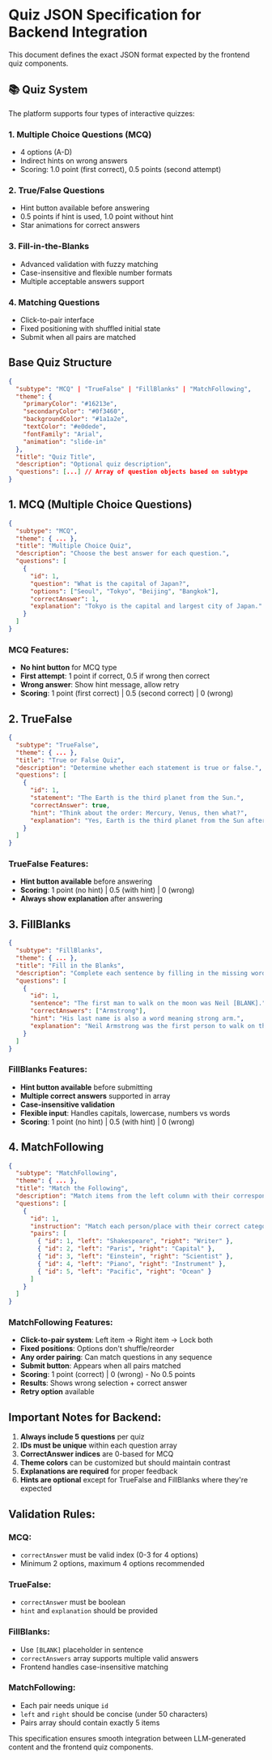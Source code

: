 # Quiz JSON Specification for Backend Integration

This document defines the exact JSON format expected by the frontend quiz components.

## 📚 Quiz System

The platform supports four types of interactive quizzes:

### 1. Multiple Choice Questions (MCQ)
- 4 options (A-D)
- Indirect hints on wrong answers
- Scoring: 1.0 point (first correct), 0.5 points (second attempt)

### 2. True/False Questions
- Hint button available before answering
- 0.5 points if hint is used, 1.0 point without hint
- Star animations for correct answers

### 3. Fill-in-the-Blanks
- Advanced validation with fuzzy matching
- Case-insensitive and flexible number formats
- Multiple acceptable answers support

### 4. Matching Questions
- Click-to-pair interface
- Fixed positioning with shuffled initial state
- Submit when all pairs are matched

## Base Quiz Structure

```json
{
  "subtype": "MCQ" | "TrueFalse" | "FillBlanks" | "MatchFollowing",
  "theme": {
    "primaryColor": "#16213e",
    "secondaryColor": "#0f3460", 
    "backgroundColor": "#1a1a2e",
    "textColor": "#e0dede",
    "fontFamily": "Arial",
    "animation": "slide-in"
  },
  "title": "Quiz Title",
  "description": "Optional quiz description",
  "questions": [...] // Array of question objects based on subtype
}
```

## 1. MCQ (Multiple Choice Questions)

```json
{
  "subtype": "MCQ",
  "theme": { ... },
  "title": "Multiple Choice Quiz",
  "description": "Choose the best answer for each question.",
  "questions": [
    {
      "id": 1,
      "question": "What is the capital of Japan?",
      "options": ["Seoul", "Tokyo", "Beijing", "Bangkok"],
      "correctAnswer": 1,
      "explanation": "Tokyo is the capital and largest city of Japan."
    }
  ]
}
```

### MCQ Features:
- **No hint button** for MCQ type
- **First attempt**: 1 point if correct, 0.5 if wrong then correct
- **Wrong answer**: Show hint message, allow retry
- **Scoring**: 1 point (first correct) | 0.5 (second correct) | 0 (wrong)

## 2. TrueFalse

```json
{
  "subtype": "TrueFalse", 
  "theme": { ... },
  "title": "True or False Quiz",
  "description": "Determine whether each statement is true or false.",
  "questions": [
    {
      "id": 1,
      "statement": "The Earth is the third planet from the Sun.",
      "correctAnswer": true,
      "hint": "Think about the order: Mercury, Venus, then what?",
      "explanation": "Yes, Earth is the third planet from the Sun after Mercury and Venus."
    }
  ]
}
```

### TrueFalse Features:
- **Hint button available** before answering
- **Scoring**: 1 point (no hint) | 0.5 (with hint) | 0 (wrong)
- **Always show explanation** after answering

## 3. FillBlanks

```json
{
  "subtype": "FillBlanks",
  "theme": { ... },
  "title": "Fill in the Blanks",
  "description": "Complete each sentence by filling in the missing word.",
  "questions": [
    {
      "id": 1,
      "sentence": "The first man to walk on the moon was Neil [BLANK].",
      "correctAnswers": ["Armstrong"],
      "hint": "His last name is also a word meaning strong arm.",
      "explanation": "Neil Armstrong was the first person to walk on the moon in 1969."
    }
  ]
}
```

### FillBlanks Features:
- **Hint button available** before submitting
- **Multiple correct answers** supported in array
- **Case-insensitive validation**
- **Flexible input**: Handles capitals, lowercase, numbers vs words
- **Scoring**: 1 point (no hint) | 0.5 (with hint) | 0 (wrong)

## 4. MatchFollowing

```json
{
  "subtype": "MatchFollowing",
  "theme": { ... }, 
  "title": "Match the Following",
  "description": "Match items from the left column with their corresponding items on the right.",
  "questions": [
    {
      "id": 1,
      "instruction": "Match each person/place with their correct category:",
      "pairs": [
        { "id": 1, "left": "Shakespeare", "right": "Writer" },
        { "id": 2, "left": "Paris", "right": "Capital" },
        { "id": 3, "left": "Einstein", "right": "Scientist" },
        { "id": 4, "left": "Piano", "right": "Instrument" },
        { "id": 5, "left": "Pacific", "right": "Ocean" }
      ]
    }
  ]
}
```

### MatchFollowing Features:
- **Click-to-pair system**: Left item → Right item → Lock both
- **Fixed positions**: Options don't shuffle/reorder
- **Any order pairing**: Can match questions in any sequence
- **Submit button**: Appears when all pairs matched
- **Scoring**: 1 point (correct) | 0 (wrong) - No 0.5 points
- **Results**: Shows wrong selection + correct answer
- **Retry option** available

## Important Notes for Backend:

1. **Always include 5 questions** per quiz
2. **IDs must be unique** within each question array
3. **CorrectAnswer indices** are 0-based for MCQ
4. **Theme colors** can be customized but should maintain contrast
5. **Explanations are required** for proper feedback
6. **Hints are optional** except for TrueFalse and FillBlanks where they're expected

## Validation Rules:

### MCQ:
- `correctAnswer` must be valid index (0-3 for 4 options)
- Minimum 2 options, maximum 4 options recommended

### TrueFalse:
- `correctAnswer` must be boolean
- `hint` and `explanation` should be provided

### FillBlanks:
- Use `[BLANK]` placeholder in sentence
- `correctAnswers` array supports multiple valid answers
- Frontend handles case-insensitive matching

### MatchFollowing:
- Each pair needs unique `id`
- `left` and `right` should be concise (under 50 characters)
- Pairs array should contain exactly 5 items

This specification ensures smooth integration between LLM-generated content and the frontend quiz components. 